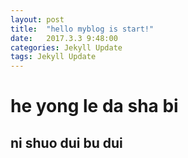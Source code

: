 ```yaml
---
layout: post
title:  "hello myblog is start!"
date:   2017.3.3 9:48:00
categories: Jekyll Update
tags: Jekyll Update
---
```

# he yong le  da sha bi
## ni shuo dui bu dui


